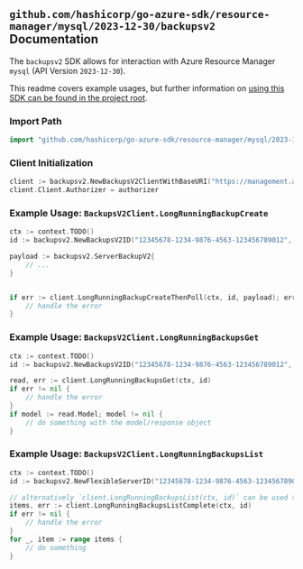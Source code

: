 
## `github.com/hashicorp/go-azure-sdk/resource-manager/mysql/2023-12-30/backupsv2` Documentation

The `backupsv2` SDK allows for interaction with Azure Resource Manager `mysql` (API Version `2023-12-30`).

This readme covers example usages, but further information on [using this SDK can be found in the project root](https://github.com/hashicorp/go-azure-sdk/tree/main/docs).

### Import Path

```go
import "github.com/hashicorp/go-azure-sdk/resource-manager/mysql/2023-12-30/backupsv2"
```


### Client Initialization

```go
client := backupsv2.NewBackupsV2ClientWithBaseURI("https://management.azure.com")
client.Client.Authorizer = authorizer
```


### Example Usage: `BackupsV2Client.LongRunningBackupCreate`

```go
ctx := context.TODO()
id := backupsv2.NewBackupsV2ID("12345678-1234-9876-4563-123456789012", "example-resource-group", "serverName", "backupName")

payload := backupsv2.ServerBackupV2{
	// ...
}


if err := client.LongRunningBackupCreateThenPoll(ctx, id, payload); err != nil {
	// handle the error
}
```


### Example Usage: `BackupsV2Client.LongRunningBackupsGet`

```go
ctx := context.TODO()
id := backupsv2.NewBackupsV2ID("12345678-1234-9876-4563-123456789012", "example-resource-group", "serverName", "backupName")

read, err := client.LongRunningBackupsGet(ctx, id)
if err != nil {
	// handle the error
}
if model := read.Model; model != nil {
	// do something with the model/response object
}
```


### Example Usage: `BackupsV2Client.LongRunningBackupsList`

```go
ctx := context.TODO()
id := backupsv2.NewFlexibleServerID("12345678-1234-9876-4563-123456789012", "example-resource-group", "serverName")

// alternatively `client.LongRunningBackupsList(ctx, id)` can be used to do batched pagination
items, err := client.LongRunningBackupsListComplete(ctx, id)
if err != nil {
	// handle the error
}
for _, item := range items {
	// do something
}
```
